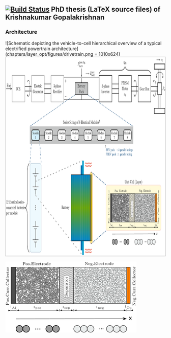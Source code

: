## [![Build Status](https://travis-ci.com/krishnakumarg1984/phd_thesis.svg?token=1FbiHkxybL69NMqKddYU&branch=master)](https://travis-ci.com/krishnakumarg1984/phd_thesis) PhD thesis (LaTeX source files) of Krishnakumar Gopalakrishnan

### Architecture

![Schematic depicting the vehicle-to-cell hierarchical overview of a typical electrified powertrain architecture](chapters/layer_opt/figures/drivetrain.png = 1010x624)
<img src="chapters/layer_opt/figures/drivetrain.png" alt="Schematic depicting the vehicle-to-cell hierarchical overview of a typical electrified powertrain architecture" width="1010" height="624" />

![Schematic depicting the basic construction of a lithium ion unit cell](/chapters/introduction/figures/cell_sandwich_svg.svg)
